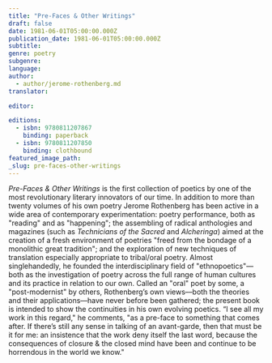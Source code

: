 ```yaml
---
title: "Pre-Faces & Other Writings"
draft: false
date: 1981-06-01T05:00:00.000Z
publication_date: 1981-06-01T05:00:00.000Z
subtitle:
genre: poetry
subgenre:
language:
author:
  - author/jerome-rothenberg.md
translator:

editor:

editions:
  - isbn: 9780811207867
    binding: paperback
  - isbn: 9780811207850
    binding: clothbound
featured_image_path:
_slug: pre-faces-other-writings
---
```


_Pre-Faces & Other Writings_ is the first collection of poetics by one of the most revolutionary literary innovators of our time. In addition to more than twenty volumes of his own poetry Jerome Rothenberg has been active in a wide area of contemporary experimentation: poetry performance, both as "reading" and as "happening"; the assembling of radical anthologies and magazines (such as _Technicians of the Sacred_ and _Alcheringa_) aimed at the creation of a fresh environment of poetries "freed from the bondage of a monolithic great tradition"; and the exploration of new techniques of translation especially appropriate to tribal/oral poetry. Almost singlehandedly, he founded the interdisciplinary field of "ethnopoetics"––both as the investigation of poetry across the full range of human cultures and its practice in relation to our own. Called an "oral" poet by some, a "post-modernist" by others, Rothenberg’s own views––both the theories and their applications––have never before been gathered; the present book is intended to show the continuities in his own evolving poetics. “I see all my work in this regard," he comments, "as a pre-face to something that comes after. If there’s still any sense in talking of an avant-garde, then that must be it for me: an insistence that the work deny itself the last word, because the consequences of closure & the closed mind have been and continue to be horrendous in the world we know."

